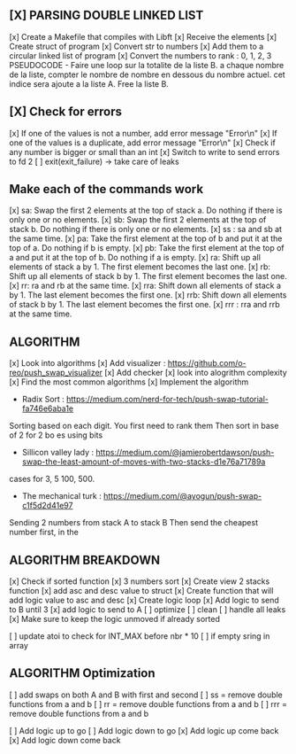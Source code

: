 ## [X] PARSING DOUBLE LINKED LIST

[x] Create a Makefile that compiles with Libft 
[x] Receive the elements
[x] Create struct of program
[x] Convert str to numbers
[x] Add them to a circular linked list of program
[x] Convert the numbers to rank : 0, 1, 2, 3
	PSEUDOCODE
	- Faire une loop sur la totalite de la liste B.
	a chaque nombre de la liste, compter le nombre de nombre en dessous du nombre actuel. cet indice sera ajoute a la liste A. 
	Free la liste B.

## [X] Check for errors

[x] If one of the values is not a number, add error message "Error\n"
[x] If one of the values is a duplicate, add error message "Error\n"
[x] Check if any number is bigger or small than an int
[x] Switch to write to send errors to fd 2
[ ] exit(exit_failure) -> take care of leaks

## Make each of the commands work

[x] sa: Swap the first 2 elements at the top of stack a.
	Do nothing if there is only one or no elements.
[x] sb: Swap the first 2 elements at the top of stack b.
	Do nothing if there is only one or no elements.
[x] ss : sa and sb at the same time.
[x] pa: Take the first element at the top of b and put it at the top of a.
	Do nothing if b is empty.
[x] pb: Take the first element at the top of a and put it at the top of b.
	Do nothing if a is empty.
[x] ra: Shift up all elements of stack a by 1.
	The first element becomes the last one.
[x] rb: Shift up all elements of stack b by 1.
	The first element becomes the last one.
[x] rr: ra and rb at the same time.
[x] rra: Shift down all elements of stack a by 1.
	The last element becomes the first one.
[x]	rrb: Shift down all elements of stack b by 1.
	The last element becomes the first one.
[x] rrr : rra and rrb at the same time.

## ALGORITHM

[x] Look into algorithms
[x] Add visualizer : https://github.com/o-reo/push_swap_visualizer
[x] Add checker
[x] look into alogrithm complexity
[x] Find the most common algorithms
[x] Implement the algorithm

- Radix Sort : https://medium.com/nerd-for-tech/push-swap-tutorial-fa746e6aba1e

Sorting based on each digit. You first need to rank them
Then sort in base of 2 for 2 bo es using bits

- Sillicon valley lady : https://medium.com/@jamierobertdawson/push-swap-the-least-amount-of-moves-with-two-stacks-d1e76a71789a

cases for 3, 5 100, 500.

- The mechanical turk : https://medium.com/@ayogun/push-swap-c1f5d2d41e97

Sending 2 numbers from stack A to stack B
Then send the cheapest number first, in the 

## ALGORITHM BREAKDOWN

[x] Check if sorted function
[x] 3 numbers sort
[x] Create view 2 stacks function
[x] add asc and desc value to struct
[x] Create function that will add logic value to asc and desc
[x] Create logic loop
[x] Add logic to send to B until 3
[x] add logic to send to A
[ ] optimize
[ ] clean
[ ] handle all leaks
[x] Make sure to keep the logic unmoved if already sorted



[ ] update atoi to check for INT_MAX before nbr * 10
[ ] if empty sring in array

## ALGORITHM Optimization

[ ] add swaps on both A and B with first and second
[ ] ss = remove double functions from a and b
[ ] rr = remove double functions from a and b
[ ] rrr = remove double functions from a and b

[ ] Add logic up to go
[ ] Add logic down to go
[x] Add logic up come back
[x] Add logic down come back